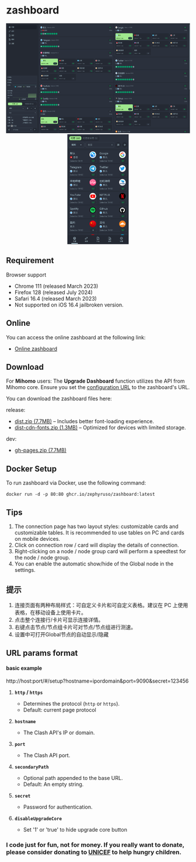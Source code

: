 # zashboard

<p align="center">
  <img src="./readme/pc.png" height="300">
  <img src="./readme/mobile.png" height="300">
</p>

## **Requirement**
Browser support

- Chrome 111 (released March 2023)
- Firefox 128 (released July 2024)
- Safari 16.4 (released March 2023)
- Not supported on iOS 16.4 jailbroken version.

## **Online**
You can access the online zashboard at the following link:
- [Online zashboard](http://board.zash.run.place)

## **Download**
For **Mihomo** users:
The **Upgrade Dashboard** function utilizes the API from Mihomo core. Ensure you set the [configuration URL](https://wiki.metacubex.one/config/general/#_9) to the zashboard's URL.

You can download the zashboard files here:

release:
- [dist.zip (7.7MB)](https://github.com/Zephyruso/zashboard/releases/latest/download/dist.zip) – Includes better font-loading experience.
- [dist-cdn-fonts.zip (1.3MB)](https://github.com/Zephyruso/zashboard/releases/latest/download/dist-cdn-fonts.zip) – Optimized for devices with limited storage.

dev:
- [gh-pages.zip (7.7MB)](https://github.com/Zephyruso/zashboard/archive/refs/heads/gh-pages.zip)

## **Docker Setup**
To run zashboard via Docker, use the following command:

```
docker run -d -p 80:80 ghcr.io/zephyruso/zashboard:latest
```

## Tips

1. The connection page has two layout styles: customizable cards and customizable tables. It is recommended to use tables on PC and cards on mobile devices.
2. Click on connection row / card will display the details of connection.
3. Right-clicking on a node / node group card will perform a speedtest for the node / node group.
4. You can enable the automatic show/hide of the Global node in the settings.

## 提示

1. 连接页面有两种布局样式：可自定义卡片和可自定义表格。建议在 PC 上使用表格，在移动设备上使用卡片。
2. 点击整个连接行/卡片可显示连接详情。
3. 右键点击节点/节点组卡片可对节点/节点组进行测速。
4. 设置中可打开Global节点的自动显示/隐藏

## URL params format

#### basic example
http://host:port/#/setup?hostname=ipordomain&port=9090&secret=123456

1. **`http` / `https`**

   - Determines the protocol (`http` or `https`).
   - Default: current page protocol

2. **`hostname`**

   - The Clash API's IP or domain.

3. **`port`**

   - The Clash API port.

4. **`secondaryPath`**

   - Optional path appended to the base URL.
   - Default: An empty string.

5. **`secret`**
   - Password for authentication.

6. **`disableUpgradeCore`**
   - Set '1' or 'true' to hide upgrade core button

### I code just for fun, not for money. If you really want to donate, please consider donating to [UNICEF](https://www.unicef.org/) to help hungry children.